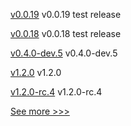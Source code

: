 
[v0.0.19](https://github.com/hyperledger-labs/microfab/releases/tag/v0.0.19) v0.0.19 test release

[v0.0.18](https://github.com/hyperledger-labs/microfab/releases/tag/v0.0.18) v0.0.18 test release

[v0.4.0-dev.5](https://github.com/hyperledger/indy-vdr/releases/tag/v0.4.0-dev.5) v0.4.0-dev.5

[v1.2.0](https://github.com/hyperledger/firefly/releases/tag/v1.2.0) v1.2.0

[v1.2.0-rc.4](https://github.com/hyperledger/firefly/releases/tag/v1.2.0-rc.4) v1.2.0-rc.4


[See more >>>](https://start-here.hyperledger.org/releases)
